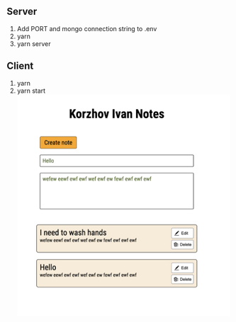 ## Server
1) Add PORT and mongo connection string to .env
2) yarn
3) yarn server
## Client
1) yarn
2) yarn start
![alt text](https://github.com/korzhovivan/testTask_job/blob/task/image.png?raw=true)
   
